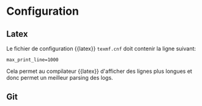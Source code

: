 # Configuration

## Latex



Le fichier de configuration {{latex}} `texmf.cnf` doit contenir la ligne suivant:

    max_print_line=1000

Cela permet au compilateur {{latex}} d'afficher des lignes plus longues et donc
permet un meilleur parsing des logs.


## Git
